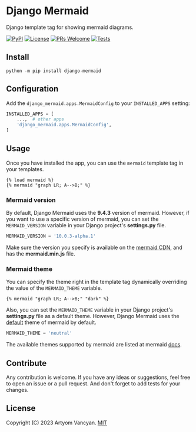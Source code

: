 # Django Mermaid

Django template tag for showing mermaid diagrams.

[![PyPI](https://img.shields.io/pypi/v/django-mermaid.svg)](https://pypi.org/project/django-mermaid/)
[![License](https://img.shields.io/pypi/l/django-mermaid.svg)](https://github.com/ArtyomVancyan/django-mermaid/blob/master/LICENSE)
[![PRs Welcome](https://img.shields.io/badge/PRs-welcome-brightgreen.svg)](https://makeapullrequest.com)
[![Tests](https://github.com/ArtyomVancyan/django-mermaid/actions/workflows/tests.yml/badge.svg)](https://github.com/ArtyomVancyan/django-mermaid/actions/workflows/tests.yml)

## Install

```shell
python -m pip install django-mermaid
```

## Configuration

Add the `django_mermaid.apps.MermaidConfig` to your `INSTALLED_APPS` setting:

```python
INSTALLED_APPS = [
    ...,  # other apps
    'django_mermaid.apps.MermaidConfig',
]
```

## Usage

Once you have installed the app, you can use the `mermaid` template tag in your templates.

```jinja2
{% load mermaid %}
{% mermaid "graph LR; A-->B;" %}
```

### Mermaid version

By default, Django Mermaid uses the **9.4.3** version of mermaid. However, if you want to use a specific version of
mermaid, you can set the `MERMAID_VERSION` variable in your Django project's **settings.py** file.

```python
MERMAID_VERSION = '10.0.3-alpha.1'
```

Make sure the version you specify is available on the [mermaid CDN](https://cdnjs.com/libraries/mermaid), and has
the **mermaid.min.js** file.

### Mermaid theme

You can specify the theme right in the template tag dynamically overriding the value of the `MERMAID_THEME` variable.

```jinja2
{% mermaid "graph LR; A-->B;" "dark" %}
```

Also, you can set the `MERMAID_THEME` variable in your Django project's **settings.py** file as a default theme.
However, Django Mermaid uses the
[default](https://github.com/mermaid-js/mermaid/blob/develop/packages/mermaid/src/themes/theme-default.js) theme of
mermaid by default.

```python
MERMAID_THEME = 'neutral'
```

The available themes supported by mermaid are listed at mermaid [docs](https://mermaid.js.org/config/theming).

## Contribute

Any contribution is welcome. If you have any ideas or suggestions, feel free to open an issue or a pull request. And
don't forget to add tests for your changes.

## License

Copyright (C) 2023 Artyom Vancyan. [MIT](https://github.com/ArtyomVancyan/django-mermaid/blob/master/LICENSE)
